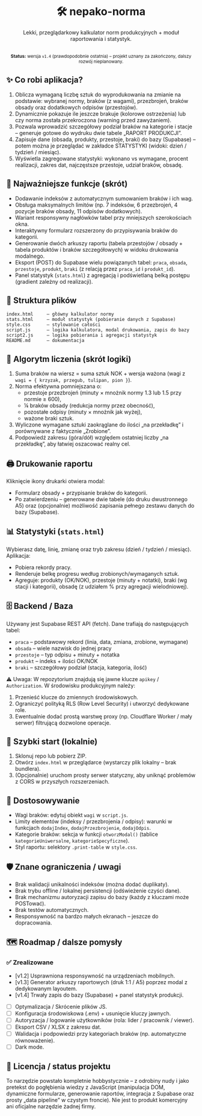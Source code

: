 <div align="center">

# 🛠️ nepako-norma
Lekki, przeglądarkowy kalkulator norm produkcyjnych + moduł raportowania i statystyk.

<br/>
<sub><b>Status:</b> wersja <code>v1.4</code> (prawdopodobnie ostatnia) – projekt uznany za zakończony, dalszy rozwój nieplanowany.</sub>

</div>

## ✨ Co robi aplikacja?
1. Oblicza wymaganą liczbę sztuk do wyprodukowania na zmianie na podstawie: wybranej normy, braków (z wagami), przezbrojeń, braków obsady oraz dodatkowych odpisów (przestojów).
2. Dynamicznie pokazuje ile jeszcze brakuje (kolorowe ostrzeżenia) lub czy norma została przekroczona (warning przed zawyżaniem).
3. Pozwala wprowadzić szczegółowy podział braków na kategorie i stacje – generuje gotowe do wydruku dwie tabele „RAPORT PRODUKCJI”.
4. Zapisuje dane (obsada, produkty, przestoje, braki) do bazy (Supabase) – potem można je przeglądać w zakładce STATYSTYKI (widoki: dzień / tydzień / miesiąc).
5. Wyświetla zagregowane statystyki: wykonano vs wymagane, procent realizacji, zakres dat, najczęstsze przestoje, udział braków, obsadę.

## 🧩 Najważniejsze funkcje (skrót)
- Dodawanie indeksów z automatycznym sumowaniem braków i ich wag.
- Obsługa maksymalnych limitów (np. 7 indeksów, 6 przezbrojeń, 4 pozycje braków obsady, 11 odpisów dodatkowych).
- Wariant responsywny nagłówków tabel przy mniejszych szerokościach okna.
- Interaktywny formularz rozszerzony do przypisywania braków do kategorii.
- Generowanie dwóch arkuszy raportu (tabela przestojów / obsady + tabela produktów i braków szczegółowych) w widoku drukowania modalnego.
- Eksport (POST) do Supabase wielu powiązanych tabel: `praca`, `obsada`, `przestoje`, `produkt`, `braki` (z relacją przez `praca_id` i `produkt_id`).
- Panel statystyk (`stats.html`) z agregacją i podświetlaną belką postępu (gradient zależny od realizacji).

## 📂 Struktura plików
```
index.html     – główny kalkulator normy
stats.html     – moduł statystyk (pobieranie danych z Supabase)
style.css      – stylowanie całości
script.js      – logika kalkulatora, modal drukowania, zapis do bazy
script2.js     – logika pobierania i agregacji statystyk
README.md      – dokumentacja
```

## 🔢 Algorytm liczenia (skrót logiki)
1. Suma braków na wiersz = suma sztuk NOK + wersja ważona (wagi z `wagi = { krzyzak, przegub, tulipan, pion }`).
2. Norma efektywna pomniejszana o:
	- przestoje przezbrojeń (minuty × mnożnik normy 1.3 lub 1.5 przy normie ≥ 600),
	- ¼ braków obsady (redukcja normy przez obecność),
	- pozostałe odpisy (minuty × mnożnik jak wyżej),
	- ważone braki sztuk.
3. Wyliczone wymagane sztuki zaokrąglane do ilości „na przekładkę” i porównywane z faktycznie „Zrobione”.
4. Podpowiedź zakresu (góra/dół) względem ostatniej liczby „na przekładkę”, aby łatwiej oszacować realny cel.

## 🖨️ Drukowanie raportu
Kliknięcie ikony drukarki otwiera modal:
- Formularz obsady + przypisanie braków do kategorii.
- Po zatwierdzeniu – generowane dwie tabele (do druku dwustronnego A5) oraz (opcjonalnie) możliwość zapisania pełnego zestawu danych do bazy (Supabase).

## 📊 Statystyki (`stats.html`)
Wybierasz datę, linię, zmianę oraz tryb zakresu (dzień / tydzień / miesiąc). Aplikacja:
- Pobiera rekordy pracy.
- Renderuje belkę progresu według zrobionych/wymaganych sztuk.
- Agreguje: produkty (OK/NOK), przestoje (minuty + notatki), braki (wg stacji i kategorii), obsadę (z udziałem % przy agregacji wielodniowej).

## 🗄️ Backend / Baza
Używany jest Supabase REST API (fetch). Dane trafiają do następujących tabel:
- `praca` – podstawowy rekord (linia, data, zmiana, zrobione, wymagane)
- `obsada` – wiele nazwisk do jednej pracy
- `przestoje` – typ odpisu + minuty + notatka
- `produkt` – indeks + ilości OK/NOK
- `braki` – szczegółowy podział (stacja, kategoria, ilość)

⚠️ Uwaga: W repozytorium znajdują się jawne klucze `apikey` / `Authorization`. W środowisku produkcyjnym należy:
1. Przenieść klucze do zmiennych środowiskowych.
2. Ograniczyć polityką RLS (Row Level Security) i utworzyć dedykowane role.
3. Ewentualnie dodać prostą warstwę proxy (np. Cloudflare Worker / mały serwer) filtrującą dozwolone operacje.

## 🚀 Szybki start (lokalnie)
1. Sklonuj repo lub pobierz ZIP.
2. Otwórz `index.html` w przeglądarce (wystarczy plik lokalny – brak bundlera).
3. (Opcjonalnie) uruchom prosty serwer statyczny, aby uniknąć problemów z CORS w przyszłych rozszerzeniach.

## 🔧 Dostosowywanie
- Wagi braków: edytuj obiekt `wagi` w `script.js`.
- Limity elementów (indeksy / przezbrojenia / odpisy): warunki w funkcjach `dodajIndex`, `dodajPrzezbrojenie`, `dodajOdpis`.
- Kategorie braków: sekcja w funkcji `otworzModal()` (tablice `kategorieUniwersalne`, `kategorieSpecyficzne`).
- Styl raportu: selektory `.print-table` w `style.css`.

## 🛡️ Znane ograniczenia / uwagi
- Brak walidacji unikalności indeksów (można dodać duplikaty).
- Brak trybu offline / lokalnej persistencji (odświeżenie czyści dane).
- Brak mechanizmu autoryzacji zapisu do bazy (każdy z kluczami może POSTować).
- Brak testów automatycznych.
- Responsywność na bardzo małych ekranach – jeszcze do dopracowania.

## 🗺️ Roadmap / dalsze pomysły
### ✅ Zrealizowane
- [v1.2] Usprawniona responsywność na urządzeniach mobilnych.
- [v1.3] Generator arkuszy raportowych (druk 1:1 / A5) poprzez modal z dedykowanym layoutem.
- [v1.4] Trwały zapis do bazy (Supabase) + panel statystyk produkcji.
- [ ] Optymalizacja / Skrócenie plików JS.
- [ ] Konfiguracja środowiskowa (.env) + usunięcie kluczy jawnych.
- [ ] Autoryzacja / logowanie użytkowników (rola: lider / pracownik / viewer).
- [ ] Eksport CSV / XLSX z zakresu dat.
- [ ] Walidacja i podpowiedzi przy kategoriach braków (np. automatyczne równoważenie).
- [ ] Dark mode.

## 📄 Licencja / status projektu
To narzędzie powstało kompletnie hobbystycznie – z odrobiny nudy i jako pretekst do pogłębienia wiedzy z JavaScript (manipulacja DOM, dynamiczne formularze, generowanie raportów, integracja z Supabase oraz prosty „data pipeline” w czystym froncie). Nie jest to produkt komercyjny ani oficjalne narzędzie żadnej firmy.

